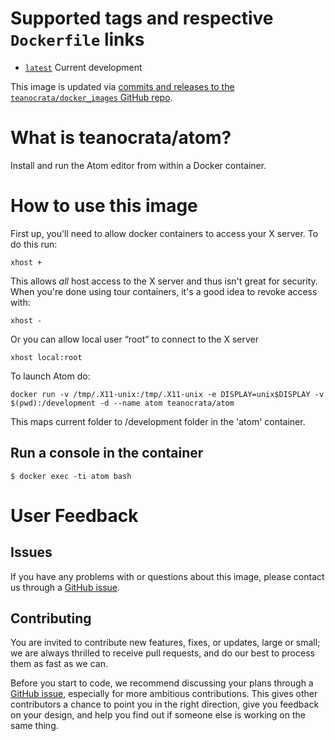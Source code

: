 # Supported tags and respective `Dockerfile` links
*   [`latest`](https://github.com/teanocrata/docker_images/blob/master/atom/Dockerfile) Current development

This image is updated via [commits and releases to the `teanocrata/docker_images` GitHub repo](https://github.com/teanocrata/docker_images).

# What is teanocrata/atom?

Install and run the Atom editor from within a Docker container.

# How to use this image

First up, you'll need to allow docker containers to access your X server. To do this run:
```
xhost +
```

This allows *all* host access to the X server and thus isn't great for security. When you're done using tour containers, it's a good idea to revoke access with:
```
xhost -
```

Or you can allow local user “root” to connect to the X server
```
xhost local:root
```

To launch Atom do:
```
docker run -v /tmp/.X11-unix:/tmp/.X11-unix -e DISPLAY=unix$DISPLAY -v $(pwd):/development -d --name atom teanocrata/atom
```

This maps current folder to /development folder in the 'atom' container.

## Run a console in the container

```console
$ docker exec -ti atom bash
```

# User Feedback

## Issues

If you have any problems with or questions about this image, please contact us through a [GitHub issue](https://github.com/teanocrata/docker_images/issues).

## Contributing

You are invited to contribute new features, fixes, or updates, large or small; we are always thrilled to receive pull requests, and do our best to process them as fast as we can.

Before you start to code, we recommend discussing your plans through a [GitHub issue](https://github.com/teanocrata/docker_images/issues), especially for more ambitious contributions. This gives other contributors a chance to point you in the right direction, give you feedback on your design, and help you find out if someone else is working on the same thing.
